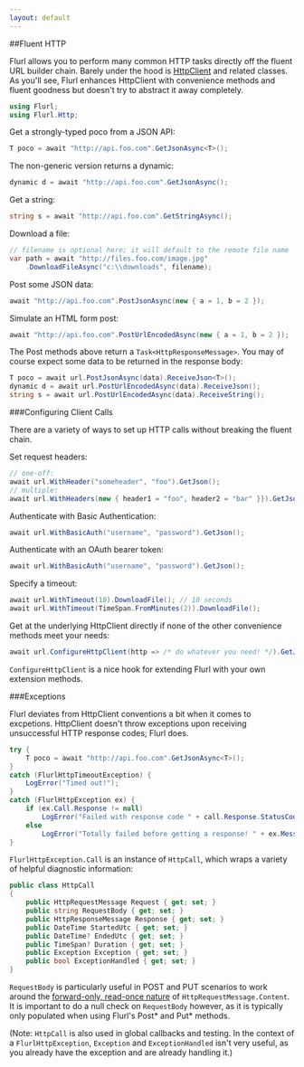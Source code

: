 ```yaml
---
layout: default
---
```


##Fluent HTTP

Flurl allows you to perform many common HTTP tasks directly off the fluent URL builder chain. Barely under the hood is [HttpClient](http://blogs.msdn.com/b/henrikn/archive/2012/02/11/httpclient-is-here.aspx) and related classes. As you'll see, Flurl enhances HttpClient with convenience methods and fluent goodness but doesn't try to abstract it away completely.

````c#
using Flurl;
using Flurl.Http;
````

Get a strongly-typed poco from a JSON API:

````c#
T poco = await "http://api.foo.com".GetJsonAsync<T>();
````

The non-generic version returns a dynamic:

````c#
dynamic d = await "http://api.foo.com".GetJsonAsync();
````

Get a string:

````c#
string s = await "http://api.foo.com".GetStringAsync();
````

Download a file:

````c#
// filename is optional here; it will default to the remote file name
var path = await "http://files.foo.com/image.jpg"
    .DownloadFileAsync("c:\\downloads", filename);
````

Post some JSON data:

````c#
await "http://api.foo.com".PostJsonAsync(new { a = 1, b = 2 });
````

Simulate an HTML form post:

````c#
await "http://api.foo.com".PostUrlEncodedAsync(new { a = 1, b = 2 });
````

The Post methods above return a `Task<HttpResponseMessage>`. You may of course expect some data to be returned in the response body:

````c#
T poco = await url.PostJsonAsync(data).ReceiveJson<T>();
dynamic d = await url.PostUrlEncodedAsync(data).ReceiveJson();
string s = await url.PostUrlEncodedAsync(data).ReceiveString();
````

###Configuring Client Calls

There are a variety of ways to set up HTTP calls without breaking the fluent chain.

Set request headers:

````c#
// one-off:
await url.WithHeader("someheader", "foo").GetJson();
// multiple:
await url.WithHeaders(new { header1 = "foo", header2 = "bar" }}).GetJson();
````

Authenticate with Basic Authentication:

````c#
await url.WithBasicAuth("username", "password").GetJson();
````

Authenticate with an OAuth bearer token:

````c#
await url.WithBasicAuth("username", "password").GetJson();
````

Specify a timeout:

````c#
await url.WithTimeout(10).DownloadFile(); // 10 seconds
await url.WithTimeout(TimeSpan.FromMinutes(2)).DownloadFile();
````

Get at the underlying HttpClient directly if none of the other convenience methods meet your needs:

````c#
await url.ConfigureHttpClient(http => /* do whatever you need! */).GetJson();
````

`ConfigureHttpClient` is a nice hook for extending Flurl with your own extension methods.

###Exceptions

Flurl deviates from HttpClient conventions a bit when it comes to excpetions. HttpClient doesn't throw exceptions upon receiving unsuccessful HTTP response codes; Flurl does.

````c#
try {
    T poco = await "http://api.foo.com".GetJsonAsync<T>();
}
catch (FlurlHttpTimeoutException) {
    LogError("Timed out!");
}
catch (FlurlHttpException ex) {
    if (ex.Call.Response != null)
        LogError("Failed with response code " + call.Response.StatusCode);
    else
        LogError("Totally failed before getting a response! " + ex.Message);
}
````

<a name="httpcall"></a>`FlurlHttpException.Call` is an instance of `HttpCall`, which wraps a variety of helpful diagnostic information:

````c#
public class HttpCall
{
    public HttpRequestMessage Request { get; set; }
    public string RequestBody { get; set; }
    public HttpResponseMessage Response { get; set; }
    public DateTime StartedUtc { get; set; }
    public DateTime? EndedUtc { get; set; }
    public TimeSpan? Duration { get; set; }
    public Exception Exception { get; set; }
    public bool ExceptionHandled { get; set; }
}
````
`RequestBody` is particularly useful in POST and PUT scenarios to work around the [forward-only, read-once nature](http://stackoverflow.com/questions/12102879/httprequestmessage-content-is-lost-when-it-is-read-in-a-logging-delegatinghandle) of `HttpRequestMessage.Content`. It is important to do a null check on `RequestBody` however, as it is typically only populated when using Flurl's Post* and Put* methods.

(Note: `HttpCall` is also used in global callbacks and testing. In the context of a `FlurlHttpException`, `Exception` and `ExceptionHandled` isn't very useful, as you already have the exception and are already handling it.)
